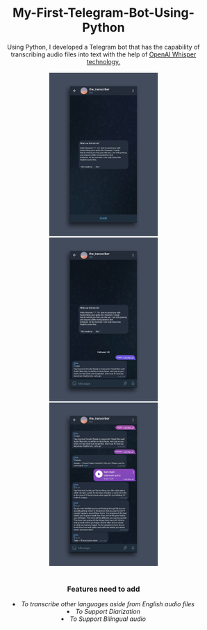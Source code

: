 <p align="center">
<h1 align="center">My-First-Telegram-Bot-Using-Python</h1>
</p>    
<p align="center">
Using Python, I developed a Telegram bot that has the capability of transcribing audio files into text with the help of <a href="https://openai.com/research/whisper"> OpenAI Whisper technology.</a>
<br>
<br>  
<img src="images/1.jpg" width=250>
<br>  
<img src="images/2.jpg" width=250 alignment=>  
<br>  
<img src="images/3.jpg" width=250 alignment=>    
<br>
<br>

<p align="center">
<h3 align="center" >Features need to add </h3>
<em><li align="center">To transcribe other languages aside from English audio files</li>
<li align="center">To Support Diarization</li>
<li align="center">To Support Bilingual audio</li>  


